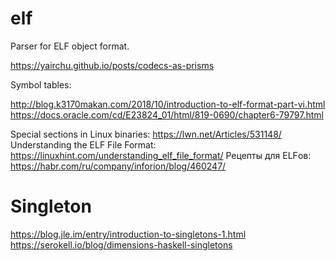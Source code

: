 # elf
Parser for ELF object format.

https://yairchu.github.io/posts/codecs-as-prisms

Symbol tables:

http://blog.k3170makan.com/2018/10/introduction-to-elf-format-part-vi.html
https://docs.oracle.com/cd/E23824_01/html/819-0690/chapter6-79797.html


Special sections in Linux binaries: https://lwn.net/Articles/531148/
Understanding the ELF File Format: https://linuxhint.com/understanding_elf_file_format/
Рецепты для ELFов: https://habr.com/ru/company/inforion/blog/460247/

# Singleton

https://blog.jle.im/entry/introduction-to-singletons-1.html
https://serokell.io/blog/dimensions-haskell-singletons
